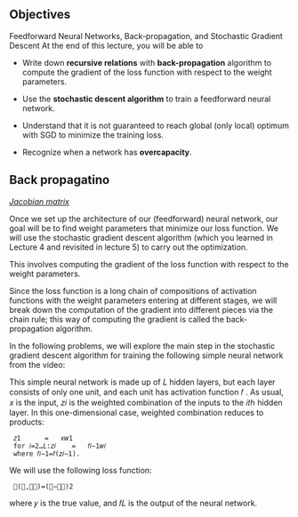 ## Objectives

Feedforward Neural Networks, Back-propagation, and Stochastic Gradient Descent At the end of this lecture, you will be able to

- Write down **recursive relations** with **back-propagation** algorithm to compute the gradient of the loss function with respect to the weight parameters.

- Use the **stochastic descent algorithm** to train a feedforward neural network.

- Understand that it is not guaranteed to reach global (only local) optimum with SGD to minimize the training loss.

- Recognize when a network has **overcapacity**.


## Back propagatino

*[Jacobian matrix](https://en.wikipedia.org/wiki/Jacobian_matrix_and_determinant)*


Once we set up the architecture of our (feedforward) neural network, our goal will be to find weight parameters that minimize our loss function. We will use the stochastic gradient descent algorithm (which you learned in Lecture 4 and revisited in lecture 5) to carry out the optimization.

This involves computing the gradient of the loss function with respect to the weight parameters.

Since the loss function is a long chain of compositions of activation functions with the weight parameters entering at different stages, we will break down the computation of the gradient into different pieces via the chain rule; this way of computing the gradient is called the back-propagation algorithm.

In the following problems, we will explore the main step in the stochastic gradient descent algorithm for training the following simple neural network from the video:


This simple neural network is made up of  𝐿 hidden layers, but each layer consists of only one unit, and each unit has activation function  𝑓 .
As usual,  𝑥  is the input,  𝑧𝑖  is the weighted combination of the inputs to the  𝑖𝑡ℎ  hidden layer. In this one-dimensional case, weighted combination reduces to products:

 	 𝑧1 	 = 	 𝑥𝑤1 	 	 
 	 for 𝑖=2…𝐿:𝑧𝑖 	 = 	 𝑓𝑖−1𝑤𝑖
 	 where 𝑓𝑖−1=𝑓(𝑧𝑖−1). 	 	 
We will use the following loss function:

 	 (𝑦,𝑓𝐿)=(𝑦−𝑓𝐿)2 	 	 
where  𝑦  is the true value, and  𝑓𝐿  is the output of the neural network.